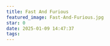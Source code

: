 ```yaml
---
title: Fast And Furious
featured_image: Fast-And-Furious.jpg
star: 0
date: 2025-01-09 14:47:37
tags:
---
```

